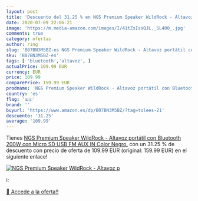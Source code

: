 ```yaml
---
layout: post
title: 'Descuento del 31.25 % en NGS Premium Speaker WildRock - Altavoz p'
date: 2020-07-09 22:06:21
image: 'https://m.media-amazon.com/images/I/41tZsIssQJL._SL400_.jpg'
comments: true
category: ofertas
author: ring
slug: 'B07BN3M5BZ-es NGS Premium Speaker WildRock - Altavoz portátil con...'
sku: 'B07BN3M5BZ-es'
tags: [ 'bluetooth','altavoz', ]
actualPrice: 109.99 EUR
currency: EUR
price: 109.99
comparePrice: 159.99 EUR
prodname: 'NGS Premium Speaker WildRock - Altavoz portátil con Bluetooth  200W con Micro SD  USB  FM  AUX IN   Color Negro.'
country: 'es'
flag: '🇪🇸'
brand: ''
buyurl: 'https://www.amazon.es/dp/B07BN3M5BZ/?tag=tolees-21'
descuento: '31.25'
average: '109.99'
---
```


Tienes [NGS Premium Speaker WildRock - Altavoz portátil con Bluetooth  200W con Micro SD  USB  FM  AUX IN   Color Negro.](https://www.amazon.es/dp/B07BN3M5BZ/?tag=tolees-21) con un 31.25 % de descuento con precio de oferta de 109.99 EUR (original: 159.99 EUR) en el siguiente enlace!

[![NGS Premium Speaker WildRock - Altavoz p](https://m.media-amazon.com/images/I/41tZsIssQJL._SL400_.jpg)](https://www.amazon.es/dp/B07BN3M5BZ/?tag=tolees-21)

ℹ️:


[🛒 Accede a la oferta!!](https://www.amazon.es/dp/B07BN3M5BZ/?tag=tolees-21)
